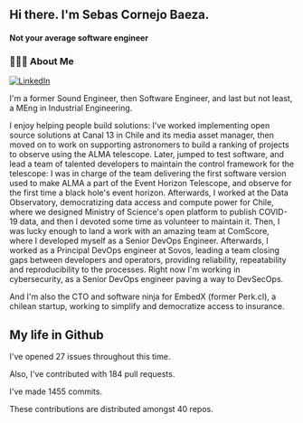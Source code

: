 <h2> Hi there.  I'm Sebas Cornejo Baeza.</h2>
<h4> Not your average software engineer</h4>
<h3> 👨🏻‍💻 About Me </h3>
<a href="http://linkedin.com/in/sebastian-cornejo-baeza/"><img alt="LinkedIn" src="https://img.shields.io/badge/Sebas%20Cornejo%20-informational?style=appveyor&logo=linkedin"></a>


I'm a former Sound Engineer, then Software Engineer, and last but not least, a MEng in Industrial Engineering.
 
I enjoy helping people build solutions: I've worked implementing open source solutions at Canal 13 in Chile and its 
media asset manager, then moved on to work on supporting astronomers to build a ranking of projects to observe using the
ALMA telescope. Later, jumped to test software, and lead a team of talented developers to maintain the control 
framework for the telescope: I was in charge of the team delivering the first software version used to make ALMA a part of the 
Event Horizon Telescope, and observe for the first time a black hole's event horizon.
Afterwards, I worked at the Data Observatory, democratizing data access and compute power for Chile, where 
we designed Ministry of Science's open platform to publish COVID-19 data, and then I devoted some time as volunteer to maintain it.
Then, I was lucky enough to land a work with an amazing team at ComScore, where I developed myself as a Senior DevOps Engineer.
Afterwards, I worked as a Principal DevOps engineer at Sovos, leading a team closing gaps between developers and operators, providing
reliability, repeatability and reproducibility to the processes.
Right now I'm working in cybersecurity, as a Senior DevOps engineer paving a way to DevSecOps.

And I'm also the CTO and software ninja for EmbedX (former Perk.cl), a chilean startup, working to simplify and democratize access to insurance.

<h2> My life in Github </h2>

I've opened 27 issues throughout this time.

Also, I've contributed with 184 pull requests.

I've made 1455 commits.

These contributions are distributed amongst 40 repos.

